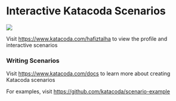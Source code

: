 # Interactive Katacoda Scenarios

[![](http://shields.katacoda.com/katacoda/hafiztalha/count.svg)](https://www.katacoda.com/hafiztalha "Get your profile on Katacoda.com")

Visit https://www.katacoda.com/hafiztalha to view the profile and interactive scenarios

### Writing Scenarios
Visit https://www.katacoda.com/docs to learn more about creating Katacoda scenarios

For examples, visit https://github.com/katacoda/scenario-example
